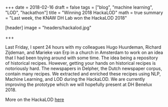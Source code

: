 
+++
date = 2018-02-16
draft = false
tags = ["blog", "machine learning", "LOD", "hackathon"]
title = "Winning 2018 HackaLOD"
math = true
summary = "Last week, the KNAW DH Lab won the HackaLOD 2018"


[header]
image = "headers/hackalod.jpg"


+++

Last Friday, I spent 24 hours with my colleagues Hugo Huurdeman, Richard Zijdeman, and Marieke van Erp in a church in Amsterdam to work on an idea that I had been toying around with some time. The idea being a repository of historical recipes. However, getting your hands on historical recipes is notoriously hard. The newspapers in Delpher, the Dutch newspaper corpus, contain many recipes. We extracted and enriched these recipes using NLP, Machine Learning, and LOD during the HackaLOD. We are currently improving the prototype which we will hopefully present at DH Benelux 2018.

More on the HackaLOD [here](http://hackalod.com/index.php/2018/02/14/knaw-dh-lab-wint-hackalod-2018/)





